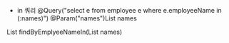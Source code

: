 - in 쿼리
@Query("select e from employee e where e.employeeName in (:names)")
@Param("names")List<String> names

List<Employee> findByEmplyeeNameIn(List<String> names)